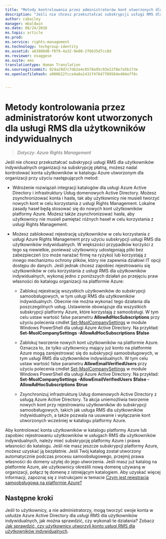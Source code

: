 ```yaml
---
title: "Metody kontrolowania przez administratorów kont utworzonych dla usługi RMS dla użytkowników indywidualnych | Azure RMS"
description: "Jeśli nie chcesz przekształcać subskrypcji usługi RMS dla użytkowników indywidualnych organizacji na subskrypcję płatną, możesz nadal kontrolować konta użytkowników w katalogu Azure utworzonym dla organizacji przy użyciu następujących metod."
author: cabailey
manager: mbaldwin
ms.date: 08/24/2016
ms.topic: article
ms.prod: 
ms.service: rights-management
ms.technology: techgroup-identity
ms.assetid: a83880d0-f0f9-4a32-9e00-2f6635d7cc8d
ms.reviewer: esaggese
ms.suite: ems
translationtype: Human Translation
ms.sourcegitcommit: 024a29d7c7db2e4c0578a95c93e22f8e7a5b173e
ms.openlocfilehash: a900622fcce4a0a1431f47647709584e404a7f8c


---
```




# Metody kontrolowania przez administratorów kont utworzonych dla usługi RMS dla użytkowników indywidualnych

>*Dotyczy: Azure Rights Management*


Jeśli nie chcesz przekształcać subskrypcji usługi RMS dla użytkowników indywidualnych organizacji na subskrypcję płatną, możesz nadal kontrolować konta użytkowników w katalogu Azure utworzonym dla organizacji przy użyciu następujących metod:

-   Wdrożenie rozwiązań integracji katalogów dla usługi Azure Active Directory i infrastruktury Usług domenowych Active Directory. Możesz zsynchronizować konta i hasła, tak aby użytkownicy nie musieli tworzyć nowych kont w celu korzystania z usługi Rights Management. Lokalne zasady haseł będą stosować się do nowych kont użytkowników platformy Azure. Możesz także zsynchronizować hasła, aby użytkownicy nie musieli pamiętać różnych haseł w celu korzystania z usługi Rights Management.

-   Możesz zablokować rejestrację użytkowników w celu korzystania z usługi Azure Rights Management przy użyciu subskrypcji usługi RMS dla użytkowników indywidualnych. W większości przypadków korzyści z tego są niewielkie, ponieważ użytkownicy udostępniają pliki bez zabezpieczeń (co może narażać firmę na ryzyko) lub korzystają z innego mechanizmu ochrony plików, który nie zapewnia działowi IT opcji dostępu do danych. Jeśli jednak chcesz zapobiec rejestrowaniu się użytkowników w celu korzystania z usługi RMS dla użytkowników indywidualnych, wykonaj jedno z poniższych działań po przejęciu praw własności do katalogu organizacji na platformie Azure:

    -   Zablokuj rejestrację wszystkich użytkowników do subskrypcji samoobsługowych, w tym usługi RMS dla użytkowników indywidualnych.  Obecnie nie można wykonać tego działania dla poszczególnych usług. Ustawienie obowiązuje dla wszystkich subskrypcji platformy Azure, które korzystają z samoobsługi. W tym celu ustaw wartość false parametru **AllowAdHocSubscriptions** przy użyciu polecenia cmdlet [Set-MsolCompanySettings](http://technet.microsoft.com/library/dn194127.aspx) w module Windows PowerShell dla usługi Azure Active Directory. Na przykład: **Set-MsolCompanySettings -AllowAdHocSubscriptions $false**

    -   Zablokuj tworzenie nowych kont użytkowników na platformie Azure. Oznacza to, że tylko użytkownicy mający już konto na platformie Azure mogą zarejestrować się do subskrypcji samoobsługowych, w tym usługi RMS dla użytkowników indywidualnych.  W tym celu ustaw wartość false parametru **AllowEmailVerifiedUsers** przy użyciu polecenia cmdlet [Set-MsolCompanySettings](http://technet.microsoft.com/library/dn194127.aspx) w module Windows PowerShell dla usługi Azure Active Directory. Na przykład: **Set-MsolCompanySettings -AllowEmailVerifiedUsers $false -AllowAdHocSubscriptions $true**

    -   Zsynchronizuj infrastrukturę Usług domenowych Active Directory z usługą Azure Active Directory. Ta akcja uniemożliwia tworzenie nowych kont przy rejestrowaniu użytkowników do subskrypcji samoobsługowych, takich jak usługa RMS dla użytkowników indywidualnych, a także pozwala na usuwanie i wyłączanie kont utworzonych wcześniej w katalogu platformy Azure.

Aby kontrolować konta użytkowników w katalogu platformy Azure lub zapobiec rejestrowaniu użytkowników w usługach RMS dla użytkowników indywidualnych, należy mieć subskrypcję platformy Azure i prawa własności do katalogu. Jeśli nie masz jeszcze subskrypcji platformy Azure, możesz uzyskać ją bezpłatnie. Jeśli Twój katalog został utworzony automatycznie podczas procesu samoobsługowego, przejmij prawa własności do domeny użytej do jego utworzenia. Jeśli masz już katalog na platformie Azure, ale użytkownicy określili nową domenę używaną w organizacji, połącz tę domenę z istniejącym katalogiem. Aby uzyskać więcej informacji, zapoznaj się z instrukcjami w temacie [Czym jest rejestracja samoobsługowa na platformie Azure?](https://azure.microsoft.com/documentation/articles/active-directory-self-service-signup/)


## Następne kroki

Jeśli to użytkownicy, a nie administratorzy, mogą tworzyć swoje konta w usłudze Azure Active Directory dla usługi RMS dla użytkowników indywidualnych, jak można sprawdzić, czy wykonali te działania?  Zobacz [Jak sprawdzić, czy użytkownicy utworzyli konto usługi RMS dla użytkowników indywidualnych](rms-for-individuals-identify-sign-up.md).



<!--HONumber=Aug16_HO4-->


